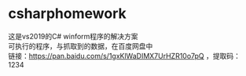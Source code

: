 # csharphomework
这是vs2019的C# winform程序的解决方案  
可执行的程序，与抓取到的数据，在百度网盘中  
链接：https://pan.baidu.com/s/1gxKlWaDIMX7UrHZR10o7pQ ，提取码：1234  
